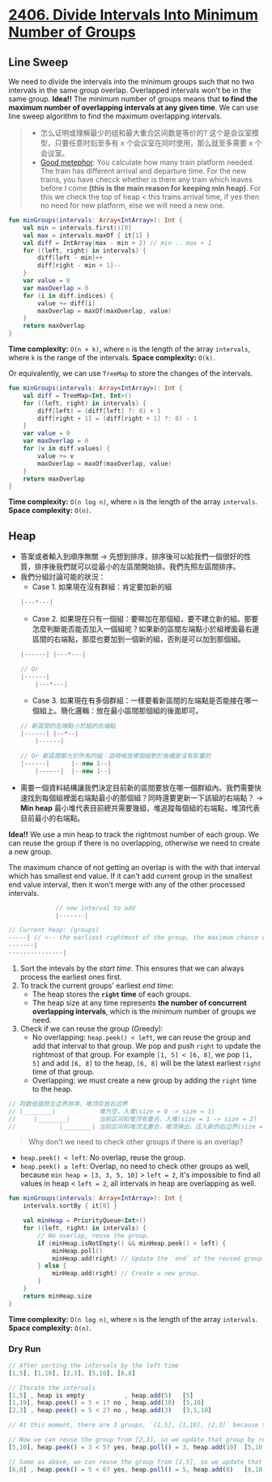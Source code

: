 # [2406. Divide Intervals Into Minimum Number of Groups](https://leetcode.com/problems/divide-intervals-into-minimum-number-of-groups/description/)

## Line Sweep
We need to divide the intervals into the minimum groups such that no two intervals in the same group overlap. Overlapped intervals won't be in the same group. **Idea!!** The minimum number of groups means that **to find the maximum number of overlapping intervals at any given time**. We can use line sweep algorithm to find the maximum overlapping intervals.

> * 怎么证明或理解最少的组和最大重合区间数是等价的? 这个是会议室模型，只要任意时刻至多有 x 个会议室在同时使用，那么就至多需要 x 个会议室。
> * [Good metephor](https://leetcode.com/problems/divide-intervals-into-minimum-number-of-groups/solutions/2560020/min-heap/comments/1605857/): You calculate how many train platform needed. The train has different arrival and departure time. For the new trains, you have checck whether is there any train which leaves before I come **(this is the main reason for keeping min heap)**. For this we check the top of heap < this trains arrival time, if yes then no need for new platform, else we will need a new one.

```kotlin
fun minGroups(intervals: Array<IntArray>): Int {
    val min = intervals.first()[0]
    val max = intervals.maxOf { it[1] }
    val diff = IntArray(max - min + 2) // min .. max + 1
    for ((left, right) in intervals) {
        diff[left - min]++
        diff[right - min + 1]--
    }
    var value = 0
    var maxOverlap = 0
    for (i in diff.indices) {
        value += diff[i]
        maxOverlap = maxOf(maxOverlap, value)
    }
    return maxOverlap
}
```

**Time complexity:** `O(n + k)`, where `n` is the length of the array `intervals`, where `k` is the range of the intervals.
**Space complexity:** `O(k)`.

Or equivalently, we can use `TreeMap` to store the changes of the intervals.

```kotlin
fun minGroups(intervals: Array<IntArray>): Int {
    val diff = TreeMap<Int, Int>()
    for ((left, right) in intervals) {
        diff[left] = (diff[left] ?: 0) + 1
        diff[right + 1] = (diff[right + 1] ?: 0) - 1
    }
    var value = 0
    var maxOverlap = 0
    for (v in diff.values) {
        value += v
        maxOverlap = maxOf(maxOverlap, value)
    }
    return maxOverlap
}
```

**Time complexity:** `O(n log n)`, where `n` is the length of the array `intervals`.
**Space complexity:** `O(n)`.

## Heap
* 答案或者輸入到順序無關 → 先想到排序，排序後可以給我們一個很好的性質，排序後我們就可以從最小的左區間開始排。我們先照左區間排序。
* 我們分組討論可能的狀況：
    * Case 1. 如果現在沒有群組：肯定要加新的組
    ```js
    |---*---|
    ```
    * Case 2. 如果現在只有一個組：要嘛加在那個組，要不建立新的組。那要怎麼判斷能否能否加入一個組呢？如果新的區間左端點小於組裡面最右邊區間的右端點，那麼也要加到一個新的組，否則是可以加到那個組。
    ```js
    |------| |---*---|

    // Or
    |------|
        |---*---|
    ```
    * Case 3. 如果現在有多個群組：一樣要看新區間的左端點是否能接在哪一個組上。簡化邏輯：放在最小區間那個組的後面即可。
    ```js
    // 新區間的左端點小於組的右端點
    |------| |--*--|
        |------|

    // Or 新區間都大於所有的組：這時候放哪個組對於後續是沒有影響的
    |------|      |--new 1--|
        |------|  |--new 1--|
    ```
* 需要一個資料結構讓我們決定目前新的區間要放在哪一個群組內。我們需要快速找到每個組裡面右端點最小的那個組？同時還要更新一下該組的右端點？ → **Min heap** 最小堆代表目前總共需要幾組，堆追蹤每個組的右端點，堆頂代表目前最小的右端點。

**Idea!!** We use a min heap to track the rightmost number of each group. We can reuse the group if there is no overlapping, otherwise we need to create a new group.

The maximum chance of not getting an overlap is with the with that interval which has smallest end value. If it can't add current group in the smallest end value interval, then it won't merge with any of the other processed intervals.

```js
             // new interval to add
             |-------|

// Current heap: (groups)
-----| // <-- the earliest rightmost of the group, the maximum chance of not getting an overlap
-------|
---------------|
```

1. Sort the intevals by the *start time*. This ensures that we can always process the earliest ones first.
2. To track the current groups' earliest *end time*:
    * The heap stores the **`right` time** of each groups.
    * The heap size at any time represents **the number of concurrent overlapping intervals**, which is the minimum number of groups we need.
3. Check if we can reuse the group (Greedy):
    * No overlapping: `heap.peek() < left`, we can reuse the group and add that interval to that group. We pop and push `right` to update the rightmost of that group. For example `[1, 5] < [6, 8]`, we pop `[1, 5]` and add `[6, 8]` to the heap, `[6, 8]` will be the latest earliest `right` time of that group.
    * Overlapping: we must create a new group by adding the `right` time to the heap.

```js
// 将数组按照左边界排序，堆顶存放右边界
// |________|            堆为空，入堆(size = 0 -> size = 1)
//     |________|        当前区间和堆顶有重合，入堆(size = 1 -> size = 2)
//            |________| 当前区间和堆顶无重合，堆顶弹出，压入新的右边界(size = 2 -> size = 1 -> size = 2)
```

> Why don't we need to check other groups if there is an overlap?
* `heap.peek() < left`: No overlap, reuse the group.
* `heap.peek() ≥ left`: Overlap, no need to check other groups as well, because `min heap = [3, 3, 5, 10]` > `left = 2`, it's impossible to find all values in heap < `left = 2`, all intervals in heap are overlapping as well.

```kotlin
fun minGroups(intervals: Array<IntArray>): Int {
    intervals.sortBy { it[0] }

    val minHeap = PriorityQueue<Int>()
    for ((left, right) in intervals) {
        // No overlap, reuse the group.
        if (minHeap.isNotEmpty() && minHeap.peek() < left) {
            minHeap.poll()
            minHeap.add(right) // Update the `end` of the reused group.
        } else {
            minHeap.add(right) // Create a new group.
        }
    }
    return minHeap.size
}
```

**Time complexity:** `O(n log n)`, where `n` is the length of the array `intervals`.
**Space complexity:** `O(n)`.

### Dry Run

```js
// After sorting the intervals by the left time
[1,5], [1,10], [2,3], [5,10], [6,8]

// Iterate the intervals
[1,5] , heap is empty           , heap.add(5)   [5]
[1,10], heap.peek() = 5 < 1? no , heap.add(10)  [5,10]
[2,3] , heap.peek() = 5 < 2? no , heap.add(3)   [3,5,10]

// At this moment, there are 3 groups, `[1,5], [1,10], [2,3]` because they are overlapping

// Now we can reuse the group from [2,3], so we update that group by replacing `[2,3]` with `[5,10]`
[5,10], heap.peek() = 3 < 5? yes, heap.poll() = 3, heap.add(10)  [5,10,10]

// Same as above, we can reuse the group from [1,5], so we update that group by replacing `[1,5]` with `[6,8]`
[6,8] , heap.peek() = 5 < 6? yes, heap.poll() = 5, heap.add(8)   [8,10,10]
```